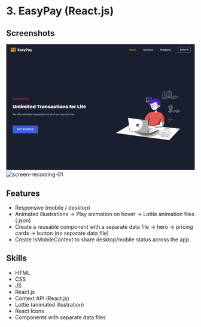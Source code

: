 # 3. EasyPay (React.js)
## Screenshots
![screenshot-01](./screenshots/screenshot-01.png)
![screen-recording-01](./screenshots/screen-recording-01.gif)

## Features
- Responsive (mobile / desktop)
- Animated illustrations
    → Play animation on hover
    → Lottie animation files (.json)
- Create a reusable component with a separate data file
    → hero
    → pricing cards
    → button (no separate data file)
- Create IsMobileContext to share desktop/mobile status across the app.

## Skills
- HTML
- CSS
- JS
- React.js
- Context API (React.js)
- Lottie (animated illustration)
- React Icons
- Components with separate data files